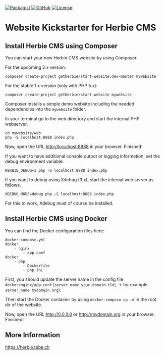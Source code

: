 [![Packagist](https://img.shields.io/packagist/dt/getherbie/start-website.svg)](https://packagist.org/packages/getherbie/start-website)
[![GitHub](https://img.shields.io/github/release/getherbie/start-website/all.svg)](https://github.com/getherbie/start-website/releases)
[![License](https://img.shields.io/badge/License-BSD%203--Clause-blue.svg)](https://github.com/getherbie/start-website/blob/master/LICENCE.md)

# Website Kickstarter for Herbie CMS

## Install Herbie CMS using Composer

You can start your new Herbie CMS website by using Composer.

For the upcoming 2.x version:

    composer create-project getherbie/start-website:dev-master mywebsite

For the stable 1.x version (only with PHP 5.x):

    composer create-project getherbie/start-website mywebsite 

Composer installs a simple demo website including the needed dependencies into the `mywebsite` folder. 

In your terminal go to the web directory and start the internal PHP webserver.

    cd mywebsite/web
    php -S localhost:8888 index.php

Now, open the URL <http://localhost:8888> in your browser. Finished!

If you want to have additional console output or logging information, set the debug environment variable.

    HERBIE_DEBUG=1 php -S localhost:8888 index.php

If you want to debug using Xdebug (3.x), start the internal web server as follows.

    XDEBUG_MODE=debug php -S localhost:8888 index.php

For this to work, Xdebug must of course be installed.

## Install Herbie CMS using Docker

You can find the Docker configuration files here:

```
docker-compose.yml
docker
    - nginx
        - app.conf
docker
    - php
        - Dockerfile
        - php.ini
```

First, you should update the server name in the config file `docker/nginx/app.conf` (`server_name your-domain.tld;` -> for example `server_name mydomain.org`).

Then start the Docker container by using `docker-compose up -d` in the root dir of the website.

Now, open the URL <http://0.0.0.0> or <http://mydomain.org> in your browser. Finished!

## More Information

<https://herbie.tebe.ch>
